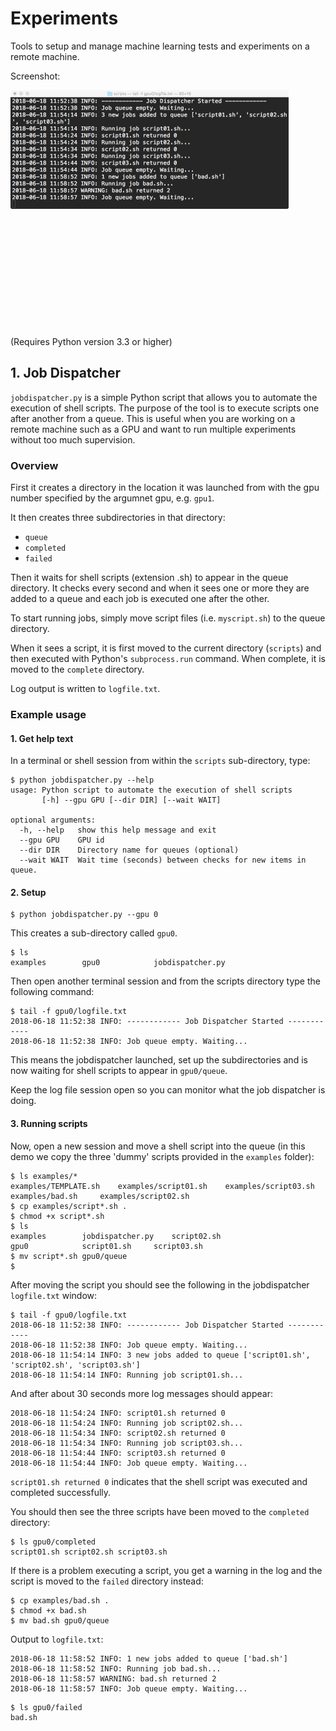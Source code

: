 # Experiments
Tools to setup and manage machine learning tests and experiments on a remote machine.

Screenshot:

<div style="width: 890px; height: 380px;">
    <img src="jobdispatcher_screenshot.png" width="50%" height="50%">
</div>

(Requires Python version 3.3 or higher)

## 1. Job Dispatcher

`jobdispatcher.py` is a simple Python script that allows you to automate 
the execution of shell scripts. The purpose of the tool is to execute 
scripts one after another from a queue. This is useful when you are 
working on a remote machine such as a GPU and want to run multiple 
experiments without too much supervision.

### Overview

First it creates a directory in the location it was launched from with 
the gpu number specified by the argumnet gpu, e.g. `gpu1`.

It then creates three subdirectories in that directory:
- `queue`
- `completed`
- `failed`

Then it waits for shell scripts (extension .sh) to appear in the queue
directory. It checks every second and when it sees one or more they are
added to a queue and each job is executed one after the other.

To start running jobs, simply move script files (i.e. `myscript.sh`) to 
the queue directory.

When it sees a script, it is first moved to the current directory 
(`scripts`) and then executed with Python's `subprocess.run` command.
When complete, it is moved to the `complete` directory.

Log output is written to `logfile.txt`.


### Example usage

#### 1. Get help text

In a terminal or shell session from within the `scripts` sub-directory, type:
```
$ python jobdispatcher.py --help
usage: Python script to automate the execution of shell scripts
       [-h] --gpu GPU [--dir DIR] [--wait WAIT]

optional arguments:
  -h, --help   show this help message and exit
  --gpu GPU    GPU id
  --dir DIR    Directory name for queues (optional)
  --wait WAIT  Wait time (seconds) between checks for new items in queue.
 ```


#### 2. Setup

 
 ```
 $ python jobdispatcher.py --gpu 0
 ```
 
 This creates a sub-directory called `gpu0`.
 
 ```
$ ls
examples		gpu0			jobdispatcher.py
```
 
 Then open another terminal session and from the scripts directory type the
 following command:
 
 ```
 $ tail -f gpu0/logfile.txt
2018-06-18 11:52:38 INFO: ------------ Job Dispatcher Started ------------
2018-06-18 11:52:38 INFO: Job queue empty. Waiting...
```

This means the jobdispatcher launched, set up the subdirectories and is
now waiting for shell scripts to appear in `gpu0/queue`.

Keep the log file session open so you can monitor what the job dispatcher is doing.


#### 3. Running scripts

Now, open a new session and move a shell script into the queue (in this demo
we copy the three 'dummy' scripts provided in the `examples` folder):

```
$ ls examples/*
examples/TEMPLATE.sh	examples/script01.sh	examples/script03.sh
examples/bad.sh		examples/script02.sh
$ cp examples/script*.sh .
$ chmod +x script*.sh
$ ls
examples		jobdispatcher.py	script02.sh
gpu0			script01.sh		script03.sh
$ mv script*.sh gpu0/queue
$ 
```

After moving the script you should see the following in the jobdispatcher
`logfile.txt` window:

```
$ tail -f gpu0/logfile.txt
2018-06-18 11:52:38 INFO: ------------ Job Dispatcher Started ------------
2018-06-18 11:52:38 INFO: Job queue empty. Waiting...
2018-06-18 11:54:14 INFO: 3 new jobs added to queue ['script01.sh', 'script02.sh', 'script03.sh']
2018-06-18 11:54:14 INFO: Running job script01.sh...
```

And after about 30 seconds more log messages should appear:

```
2018-06-18 11:54:24 INFO: script01.sh returned 0
2018-06-18 11:54:24 INFO: Running job script02.sh...
2018-06-18 11:54:34 INFO: script02.sh returned 0
2018-06-18 11:54:34 INFO: Running job script03.sh...
2018-06-18 11:54:44 INFO: script03.sh returned 0
2018-06-18 11:54:44 INFO: Job queue empty. Waiting...
```

`script01.sh returned 0` indicates that the shell script was executed and completed successfully.

You should then see the three scripts have been moved to the `completed` directory:

```
$ ls gpu0/completed
script01.sh	script02.sh	script03.sh
```

If there is a problem executing a script, you get a warning in the log and the script is moved
to the `failed` directory instead:

```
$ cp examples/bad.sh .
$ chmod +x bad.sh
$ mv bad.sh gpu0/queue
```

Output to `logfile.txt`:
```
2018-06-18 11:58:52 INFO: 1 new jobs added to queue ['bad.sh']
2018-06-18 11:58:52 INFO: Running job bad.sh...
2018-06-18 11:58:57 WARNING: bad.sh returned 2
2018-06-18 11:58:57 INFO: Job queue empty. Waiting...
```

```
$ ls gpu0/failed
bad.sh
```




 
 
